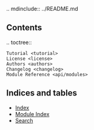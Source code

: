 .. mdinclude:: ../README.md

## Contents

.. toctree::

    Tutorial <tutorial>
    License <license>
    Authors <authors>
    Changelog <changelog>
    Module Reference <api/modules>

## Indices and tables

* [Index ](genindex)
* [Module Index](modindex)
* [Search](search)
